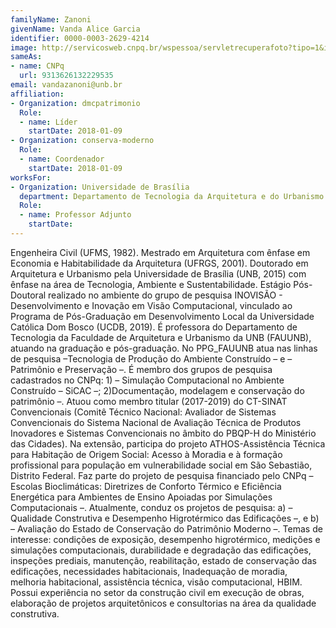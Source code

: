 ```yaml
---
familyName: Zanoni
givenName: Vanda Alice Garcia
identifier: 0000-0003-2629-4214
image: http://servicosweb.cnpq.br/wspessoa/servletrecuperafoto?tipo=1&id=K4711360U8
sameAs:
- name: CNPq
  url: 9313626132229535
email: vandazanoni@unb.br
affiliation:
- Organization: dmcpatrimonio
  Role:
  - name: Líder
    startDate: 2018-01-09
- Organization: conserva-moderno
  Role:
  - name: Coordenador
    startDate: 2018-01-09
worksFor:
- Organization: Universidade de Brasília
  department: Departamento de Tecnologia da Arquitetura e do Urbanismo
  Role:
  - name: Professor Adjunto
    startDate:
---
```


Engenheira Civil (UFMS, 1982). Mestrado em Arquitetura com ênfase em
Economia e Habitabilidade da Arquitetura (UFRGS, 2001). Doutorado em
Arquitetura e Urbanismo pela Universidade de Brasília (UNB, 2015) com
ênfase na área de Tecnologia, Ambiente e Sustentabilidade. Estágio
Pós-Doutoral realizado no ambiente do grupo de pesquisa INOVISÃO -
Desenvolvimento e Inovação em Visão Computacional, vinculado ao Programa
de Pós-Graduação em Desenvolvimento Local da Universidade Católica Dom
Bosco (UCDB, 2019). É professora do Departamento de Tecnologia da
Faculdade de Arquitetura e Urbanismo da UNB (FAUUNB), atuando na
graduação e pós-graduação. No PPG_FAUUNB atua nas linhas de pesquisa
&ndash;Tecnologia de Produção do Ambiente Construído &ndash; e
&ndash;Patrimônio e Preservação &ndash;. É membro dos grupos de pesquisa
cadastrados no CNPq: 1) &ndash; Simulação Computacional no Ambiente
Construído  &ndash; SiCAC &ndash;; 2)Documentação, modelagem e
conservação do patrimônio &ndash;. Atuou como membro titular (2017-2019)
do CT-SINAT Convencionais (Comitê Técnico Nacional: Avaliador de
Sistemas Convencionais do Sistema Nacional de Avaliação Técnica de
Produtos Inovadores e Sistemas Convencionais no âmbito do PBQP-H do
Ministério das Cidades). Na extensão, participa do projeto
ATHOS-Assistência Técnica para Habitação de Origem Social: Acesso à
Moradia e à formação profissional para população em vulnerabilidade
social em São Sebastião, Distrito Federal. Faz parte do projeto de
pesquisa financiado pelo CNPq  &ndash;Escolas Bioclimáticas: Diretrizes
de Conforto Térmico e Eficiência Energética para Ambientes de Ensino
Apoiadas por Simulações Computacionais &ndash;. Atualmente, conduz os
projetos de pesquisa: a)  &ndash;Qualidade Construtiva e Desempenho
Higrotérmico das Edificações &ndash;, e b) &ndash; Avaliação do Estado
de Conservação do Patrimônio Moderno &ndash;. Temas de interesse:
condições de exposição, desempenho higrotérmico, medições e simulações
computacionais, durabilidade e degradação das edificações, inspeções
prediais, manutenção, reabilitação, estado de conservação das
edificações, necessidades habitacionais, Inadequação de moradia,
melhoria habitacional, assistência técnica, visão computacional, HBIM.
Possui experiência no setor da construção civil em execução de obras,
elaboração de projetos arquitetônicos e consultorias na área da
qualidade construtiva. 

